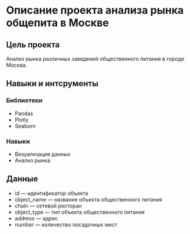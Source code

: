 # Описание проекта анализа рынка общепита в Москве 

## Цель проекта 

Анализ рынка различных заведений общественного питания в городе Москва.  

## Навыки и интсрументы
### Библиотеки 
- Pandas 
- Plotly
- Seaborn 
### Навыки
- Визуализация данных 
- Анализ рынка

## Данные
- id — идентификатор объекта
- object_name — название объекта общественного питания
- chain — сетевой ресторан
- object_type — тип объекта общественного питания
- address — адрес
- number — количество посадочных мест
